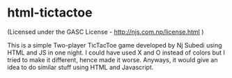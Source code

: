 html-tictactoe
==============

(Licensed under the GASC License - http://njs.com.np/license.html )

This is a simple Two-player TicTacToe game developed by Nj Subedi using HTML and JS in one night. I could have used X and O instead of colors but I tried to make it different, hence made it worse.  Anyways, it would give an idea to do similar stuff using HTML and Javascript.

